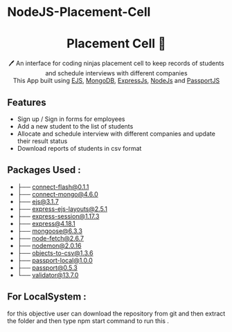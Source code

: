 # NodeJS-Placement-Cell
<h1 align="center">Placement Cell  📝</h1> 
<p align="center">
 🖊️ An interface for coding ninjas placement cell to keep records of students and schedule interviews with different companies <br>
     This App built using <a href="https://ejs.co/">EJS</a>, <a href="https://www.mongodb.com/">MongoDB</a>, <a href="https://expressjs.com/">ExpressJs</a>, <a href="https://nodejs.org/en/">NodeJs</a> and <a href="http://www.passportjs.org/">PassportJS</a>
</p>

## Features

- Sign up / Sign in forms for employees
- Add a new student to the list of students
- Allocate and schedule interview with different companies and update their result status
- Download reports of students in csv format

## Packages Used :

- ├── connect-flash@0.1.1
- ├── connect-mongo@4.6.0
- ├── ejs@3.1.7
- ├── express-ejs-layouts@2.5.1
- ├── express-session@1.17.3
- ├── express@4.18.1
- ├── mongoose@6.3.3
- ├── node-fetch@2.6.7
- ├── nodemon@2.0.16
- ├── objects-to-csv@1.3.6
- ├── passport-local@1.0.0
- ├── passport@0.5.3
- └── validator@13.7.0

## For LocalSystem :

for this objective user can download the repository from git and then extract the folder and then type npm start command to run this .

